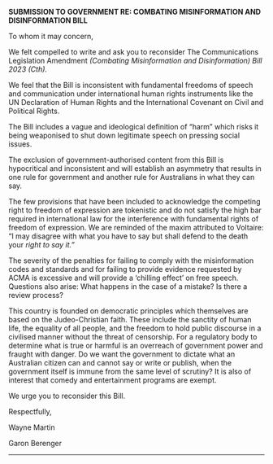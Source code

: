 **SUBMISSION TO GOVERNMENT RE: COMBATING MISINFORMATION AND DISINFORMATION BILL**

To whom it may concern,

We felt compelled to write and ask you to reconsider The Communications Legislation Amendment
_(Combating Misinformation and Disinformation) Bill 2023 (Cth)._

We feel that the Bill is inconsistent with fundamental freedoms of speech and communication under
international human rights instruments like the UN Declaration of Human Rights and the
International Covenant on Civil and Political Rights.

The Bill includes a vague and ideological definition of “harm” which risks it being weaponised to shut
down legitimate speech on pressing social issues.

The exclusion of government-authorised content from this Bill is hypocritical and inconsistent and
will establish an asymmetry that results in one rule for government and another rule for Australians
in what they can say.

The few provisions that have been included to acknowledge the competing right to freedom of
expression are tokenistic and do not satisfy the high bar required in international law for the
interference with fundamental rights of freedom of expression. We are reminded of the maxim
attributed to Voltaire: “I may disagree with what you have to say but shall defend to the death your
_right to say it.”_

The severity of the penalties for failing to comply with the misinformation codes and standards and
for failing to provide evidence requested by ACMA is excessive and will provide a ‘chilling effect’ on
free speech. Questions also arise: What happens in the case of a mistake? Is there a review process?

This country is founded on democratic principles which themselves are based on the Judeo-Christian
faith. These include the sanctity of human life, the equality of all people, and the freedom to hold
public discourse in a civilised manner without the threat of censorship. For a regulatory body to
determine what is true or harmful is an overreach of government power and fraught with danger. Do
we want the government to dictate what an Australian citizen can and cannot say or write or publish,
when the government itself is immune from the same level of scrutiny? It is also of interest that
comedy and entertainment programs are exempt.

We urge you to reconsider this Bill.

Respectfully,

Wayne Martin

Garon Berenger


-----

